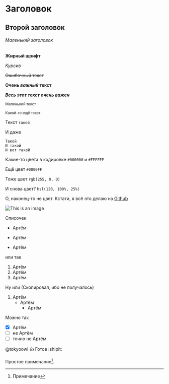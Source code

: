 # Заголовок

## Второй заголовок

###### Маленький заголовок

**Жирный шрифт**

*Курсив*

~~Ошибочный текст~~

**Очень _важный_ текст**

***Весь этот текст очень важен***

<sub>Маленький текст</sub>

<sup>Какой-то ещё текст</sup>

Текст `такой`

И даже
```
Такой
И такой
И вот такой
```

Какие-то цвета в кодировке `#000000` и `#FFFFFF` 

Ещё цвет `#0000FF`

Тоже цвет `rgb(255, 0, 0)`

И снова цвет? `hsl(120, 100%, 25%)`

О, наконец-то не цвет. Кстати, я всё это делаю на [Github](https://github.com/)

![This is an image](https://android-obzor.com/wp-content/uploads/2022/02/10.gif)

Списочек
- Артём
+ Артём
* Артём

или так
1. Артём
2. Артём
3. Артём

Ну или (Скопировал, ибо не получалось)
1. Артём
   - Артём
     - Артём 

Можно так
- [x] Артём
- [ ] не Артём
- [ ] точно не Артём

@tokyoowl :+1: Готов :shipit:

Простое примечание[^1].

[^1]: Примечание
